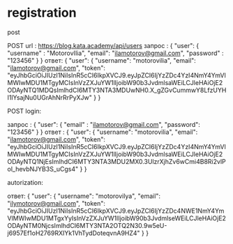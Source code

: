 # registration
post

POST
url : https://blog.kata.academy/api/users
запрос : 
{
    "user": {
        "username" : "MotorovIlia",
        "email": "ilamotorov@gmail.com",
        "password" : "123456"
    }
}
ответ: {
    "user": {
        "username": "motorovilia",
        "email": "ilamotorov@gmail.com",
        "token": "eyJhbGciOiJIUzI1NiIsInR5cCI6IkpXVCJ9.eyJpZCI6IjYzZDc4YzI4NmY4YmVlMWIwMDU1MTgyMCIsInVzZXJuYW1lIjoibW90b3JvdmlsaWEiLCJleHAiOjE2ODAyNTQ1MDQsImlhdCI6MTY3NTA3MDUwNH0.X_gZGvCummwY8LfzUYHI1lYsajNu0UGrAhNrRrPyXJw"
    }
}

POST login:

запрос : 
{
    "user": {
        "email" : "ilamotorov@gmail.com",
        "password": "123456"
    }
}
ответ : 
{
    "user": {
        "username": "motorovilia",
        "email": "ilamotorov@gmail.com",
        "token": "eyJhbGciOiJIUzI1NiIsInR5cCI6IkpXVCJ9.eyJpZCI6IjYzZDc4YzI4NmY4YmVlMWIwMDU1MTgyMCIsInVzZXJuYW1lIjoibW90b3JvdmlsaWEiLCJleHAiOjE2ODAyNTQ1NjEsImlhdCI6MTY3NTA3MDU2MX0.3UlzrXjhZv6wCmi4B8Ri2vlPol_hevbNJYB3S_uCgs4"
    }
}

autorization:

ответ:
{
    "user": {
        "username": "motorovilya",
        "email": "ilymotorov@gmail.com",
        "token": "eyJhbGciOiJIUzI1NiIsInR5cCI6IkpXVCJ9.eyJpZCI6IjYzZDc4NWE1NmY4YmVlMWIwMDU1MTgxYyIsInVzZXJuYW1lIjoibW90b3JvdmlseWEiLCJleHAiOjE2ODAyNTM0NjcsImlhdCI6MTY3NTA2OTQ2N30.9w5eU-j6957Ef1oH2769RXIYk1VhTydDoteqvnA9HZ4"
    }
}
